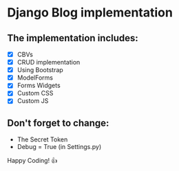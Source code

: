 # Django Blog implementation

## The implementation includes:
- [x] CBVs
- [x] CRUD implementation
- [x] Using Bootstrap
- [x] ModelForms
- [x] Forms Widgets
- [x] Custom CSS
- [x] Custom JS

## Don't forget to change:
- The Secret Token
- Debug = True (in Settings.py)


Happy Coding! :+1:
